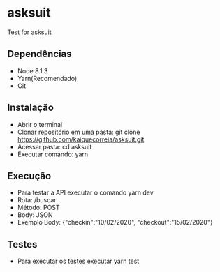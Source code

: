 # asksuit
Test for asksuit

## Dependências
- Node 8.1.3
- Yarn(Recomendado)
- Git

## Instalação
- Abrir o terminal
- Clonar repositório em uma pasta: git clone https://github.com/kaiquecorreia/asksuit.git
- Acessar pasta: cd asksuit
- Executar comando: yarn
## Execução
- Para testar a API executar o comando yarn dev
- Rota: /buscar
- Método: POST
- Body: JSON
- Exemplo Body:  {"checkin":"10/02/2020", "checkout":"15/02/2020"}
## Testes
- Para executar os testes executar yarn test
